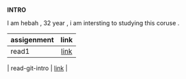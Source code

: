

**INTRO**

I am hebah , 32 year , i am intersting to studying this coruse .






| assigenment       | link     |  
| :------------- | :----------: | 
| read1        |   [link](README2.md)           |

|   read-git-intro             |   [link](read-git-intro.md)            |
 








 








